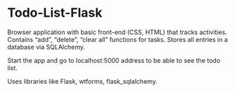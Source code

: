 # Todo-List-Flask
Browser application with basic front-end (CSS, HTML) that tracks activities. 
Contains “add”, “delete”, “clear all” functions for tasks. Stores all entries in a database via SQLAlchemy.

Start the app and go to localhost:5000 address to be able to see the todo list. 

Uses libraries like Flask, wtforms, flask_sqlalchemy.
